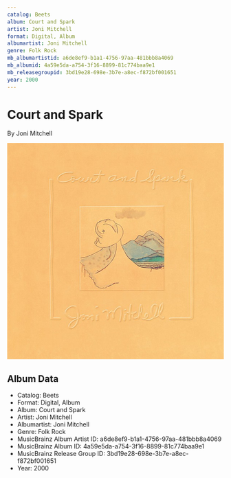 ```yaml
---
catalog: Beets
album: Court and Spark
artist: Joni Mitchell
format: Digital, Album
albumartist: Joni Mitchell
genre: Folk Rock
mb_albumartistid: a6de8ef9-b1a1-4756-97aa-481bbb8a4069
mb_albumid: 4a59e5da-a754-3f16-8899-81c774baa9e1
mb_releasegroupid: 3bd19e28-698e-3b7e-a8ec-f872bf001651
year: 2000
---
```


# Court and Spark

By Joni Mitchell

![](../../assets/beetscovers/Joni_Mitchell-Court_and_Spark.jpg)

## Album Data

- Catalog: Beets
- Format: Digital, Album
- Album: Court and Spark
- Artist: Joni Mitchell
- Albumartist: Joni Mitchell
- Genre: Folk Rock
- MusicBrainz Album Artist ID: a6de8ef9-b1a1-4756-97aa-481bbb8a4069
- MusicBrainz Album ID: 4a59e5da-a754-3f16-8899-81c774baa9e1
- MusicBrainz Release Group ID: 3bd19e28-698e-3b7e-a8ec-f872bf001651
- Year: 2000

